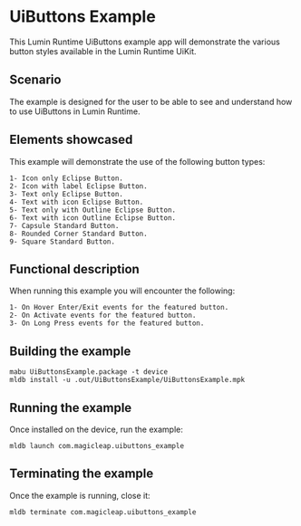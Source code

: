 # UiButtons Example
This Lumin Runtime UiButtons example app will demonstrate the various button styles available in the Lumin Runtime UiKit.

## Scenario ##
The example is designed for the user to be able to see and understand how to use UiButtons in Lumin Runtime.

## Elements showcased ##
This example will demonstrate the use of the following button types:

	1- Icon only Eclipse Button.
	2- Icon with label Eclipse Button.
	3- Text only Eclipse Button.
	4- Text with icon Eclipse Button.
	5- Text only with Outline Eclipse Button.
	6- Text with icon Outline Eclipse Button.
	7- Capsule Standard Button.
	8- Rounded Corner Standard Button.
	9- Square Standard Button.

## Functional description ##
When running this example you will encounter the following:

	1- On Hover Enter/Exit events for the featured button.
	2- On Activate events for the featured button.
	3- On Long Press events for the featured button.

## Building the example ##
```shell
mabu UiButtonsExample.package -t device
mldb install -u .out/UiButtonsExample/UiButtonsExample.mpk
```

## Running the example ##
Once installed on the device, run the example:
```shell
mldb launch com.magicleap.uibuttons_example
```

## Terminating the example ##
Once the example is running, close it:
```shell
mldb terminate com.magicleap.uibuttons_example
```

